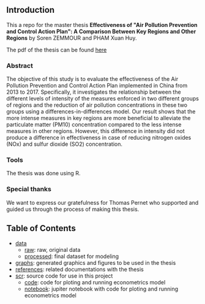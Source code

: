 ## Introduction

This a repo for the master thesis **Effectiveness of "Air Pollution Prevention and Control Action Plan": A Comparison Between Key Regions and Other Regions** by Soren ZEMMOUR and PHAM Xuan Huy.

The pdf of the thesis can be found [here](https://www.linkedin.com/in/pxhuy/overlay/1635488194851/single-media-viewer/)

### Abstract
The objective of this study is to evaluate the effectiveness of the Air Pollution Prevention and Control Action Plan implemented in China from 2013 to 2017. Specifically, it investigates the relationship between the different levels of intensity of the measures enforced in two different groups of regions and the reduction of air pollution concentrations in these two groups using a differences-in-differences model. Our result shows that the more intense measures in key regions are more beneficial to alleviate the particulate matter (PM10) concentration compared to the less intense measures in other regions. However, this difference in intensity did not produce a difference in effectiveness in case of reducing nitrogen oxides (NOx) and sulfur dioxide (SO2) concentration.

### Tools
The thesis was done using R.

### Special thanks
We want to express our gratefulness for Thomas Pernet who supported and guided us through the process of making this thesis.

## Table of Contents

- [data](https://github.com/KubiaPXH/effectiveness_of_APPCAP-M1_thesis/tree/master/data)
  - [raw](https://github.com/KubiaPXH/effectiveness_of_APPCAP-M1_thesis/tree/master/data/raw): raw, original data
  - [processed](https://github.com/KubiaPXH/effectiveness_of_APPCAP-M1_thesis/tree/master/data/processed): final dataset for modeling
- [graphs](https://github.com/KubiaPXH/effectiveness_of_APPCAP-M1_thesis/tree/master/graphs): generated graphics and figures to be used in the thesis
- [references](https://github.com/KubiaPXH/effectiveness_of_APPCAP-M1_thesis/tree/master/references): related documentations with the thesis
- [scr](https://github.com/KubiaPXH/effectiveness_of_APPCAP-M1_thesis/tree/master/scr): source code for use in this project
  - [code](https://github.com/KubiaPXH/effectiveness_of_APPCAP-M1_thesis/tree/master/scr/code): code for ploting and running econometrics model
  - [notebook](https://github.com/KubiaPXH/effectiveness_of_APPCAP-M1_thesis/tree/master/scr/notebook): jupiter notebook with code for ploting and running econometrics model
